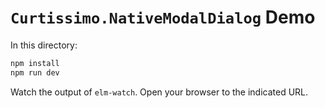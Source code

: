 # `Curtissimo.NativeModalDialog` Demo

In this directory:

```sh 
npm install
npm run dev
```

Watch the output of `elm-watch`. Open your browser to the indicated URL.

